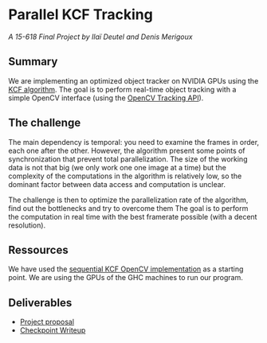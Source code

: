 # Parallel KCF Tracking
_A 15-618 Final Project by Ilaï Deutel and Denis Merigoux_

## Summary

We are implementing an optimized object tracker on NVIDIA GPUs using the [KCF algorithm](http://home.isr.uc.pt/~pedromartins/Publications/henriques_eccv2012.pdf). The goal is to perform real-time object tracking with a simple OpenCV interface (using the [OpenCV Tracking API](http://docs.opencv.org/trunk/d9/df8/group__tracking.html)).

## The challenge

The main dependency is temporal: you need to examine the frames in order, each one after the other. However, the algorithm present some points of synchronization that prevent total parallelization. The size of the working data is not that big (we only work one one image at a time) but the complexity of the computations in the algorithm is relatively low, so the dominant factor between data access and computation is unclear.

The challenge is then to optimize the parallelization rate of the algorithm, find out the bottlenecks and try to overcome them The goal is to perform the computation in real time with the best framerate possible (with a decent resolution).

## Ressources

We have used the [sequential KCF OpenCV implementation](http://docs.opencv.org/trunk/d2/dff/classcv_1_1TrackerKCF.html) as a starting point. We are using the GPUs of the GHC machines to run our program.


## Deliverables
* [Project proposal](https://github.com/denismerigoux/GPU-tracking/blob/master/proposal/proposal.pdf)
* [Checkpoint Writeup](https://github.com/denismerigoux/GPU-tracking/blob/master/checkpoint/checkpoint.pdf)
